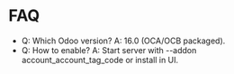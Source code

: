 # FAQ

- Q: Which Odoo version? A: 16.0 (OCA/OCB packaged).
- Q: How to enable? A: Start server with --addon account_account_tag_code or install in UI.

